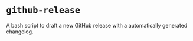 # `github-release`

A bash script to draft a new GitHub release with a automatically generated changelog.

